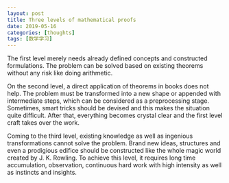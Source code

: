 ```yaml
---
layout: post
title: Three levels of mathematical proofs
date: 2019-05-16
categories: [thoughts]
tags: [数学学习]
---
```


The first level merely needs already defined concepts and constructed formulations. The problem can be solved based on existing theorems without any risk like doing arithmetic.

On the second level, a direct application of theorems in books does not help. The problem must be transformed into a new shape or appended with intermediate steps, which can be considered as a preprocessing stage. Sometimes, smart tricks should be devised and this makes the situation quite difficult. After that, everything becomes crystal clear and the first level craft takes over the work.

Coming to the third level, existing knowledge as well as ingenious transformations cannot solve the problem. Brand new ideas, structures and even a prodigious edifice should be constructed like the whole magic world created by J. K. Rowling. To achieve this level, it requires long time accumulation, observation, continuous hard work with high intensity as well as instincts and insights.
